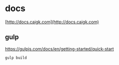 # docs

[http://docs.caigk.com](http://docs.caigk.com)

## gulp

https://gulpjs.com/docs/en/getting-started/quick-start

```sh
gulp build
```
